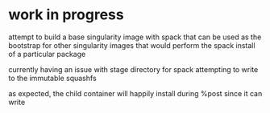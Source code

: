 # work in progress

attempt to build a base singularity image with spack that can be used as the bootstrap for
other singularity images that would perform the spack install of a particular package

currently having an issue with stage directory for spack attempting to write to 
the immutable squashfs 

as expected, the child container will happily install during %post since it can write

